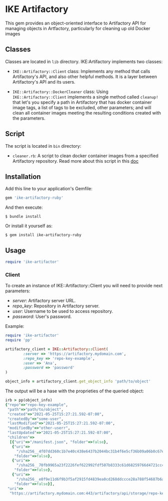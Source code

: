 # IKE Artifactory

This gem provides an object-oriented interface to Artifactory API for managing objects in Artfactory, 
particularly for cleaning up old Docker images

## Classes

Classes are located in `lib` directory. IKE:Artifactory implements two classes:

* `IKE::Artifactory::Client` class: Implements any method that calls Artifactory's API, and also other helpful methods.
  It is a layer between Artifactory's API and its users.
  
* `IKE::Artifactory::DockerCleaner` class: Using `IKE::Artifactory::Client` implements a single method called `cleanup!` 
  that let's you specify a path in Artifactory that has docker container image tags, a list of tags to be excluded, 
  other parameters; and will clean all container images meeting the resulting conditions created with the parameters.

## Script

The script is located in `bin` directory:

* `cleaner.rb`: A script to clean docker container images from a specified Artifactory repository. Read more about 
  this script in this [doc](README.cleaner.md)


## Installation

Add this line to your application's Gemfile:

```ruby
gem 'ike-artifactory-ruby'
```

And then execute:

    $ bundle install

Or install it yourself as:

    $ gem install ike-artifactory-ruby

## Usage

```ruby
require 'ike-artifactor'
```

### Client

To create an instance of IKE::Artifactory::Client you will need to provide next parameters:
* *server*: Artifactory server URL. 
* *repo_key*: Repository in Artifactory server.
* *user*: Username to be used to access repository.
* *password*: User's password.

Example:
```ruby
require 'ike-artifactor'
require 'pp'

artifactory_client = IKE::Artifactory::Client(
        :server => 'https://artifactory.mydomain.com',
        :repo_key => 'repo-key-example',
        :user => 'Ana',
        :password => 'password'
)

object_info = artifactory_client.get_object_info 'path/to/object'

```
The output will be a hase with the proprieties of the queried object:
```ruby
irb > pp(object_info)
{"repo"=>"repo-key-example",
 "path"=>"path/to/object",
 "created"=>"2021-05-25T15:27:21.592-07:00",
 "createdBy"=>"some-user",
 "lastModified"=>"2021-05-25T15:27:21.592-07:00",
 "modifiedBy"=>"other-userr",
 "lastUpdated"=>"2021-05-25T15:27:21.592-07:00",
 "children"=>
  [{"uri"=>"/manifest.json", "folder"=>false},
   {"uri"=>
     "/sha256__4f07dd360c1b7e40c438e6437b2044bc31b4f6e5cf36b09a06b0c67e23dfc69d",
    "folder"=>false},
   {"uri"=>
     "/sha256__70fb9965a23f2226fef622992fdf507b8333c61d68259766d4721cc4ba1e5dae",
    "folder"=>false},
   {"uri"=>
     "/sha256__e0f9e11d6f9b3f5af2915fd4839ea0cd268ddccce28a788f54687b6a494770bb",
    "folder"=>false}],
 "uri"=>
  "https://artifactory.mydomain.com:443/artifactory/api/storage/repo-key-example/path/to/object"}
```





